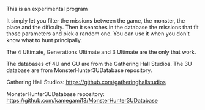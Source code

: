 This is an experimental program

It simply let you filter the missions between the game, the monster, the place and the dificulty. Then it searches in the database
the missions that fit those parameters and pick a random one.
You can use it when you don't know what to hunt principally.

The 4 Ultimate, Generations Ultimate and 3 Ultimate are the only that work.

The databases of 4U and GU are from the Gathering Hall Studios. The 3U database are from MonsterHunter3UDatabase repository.

Gathering Hall Studios: https://github.com/gatheringhallstudios

MonsterHunter3UDatabase repository: https://github.com/kamegami13/MonsterHunter3UDatabase
